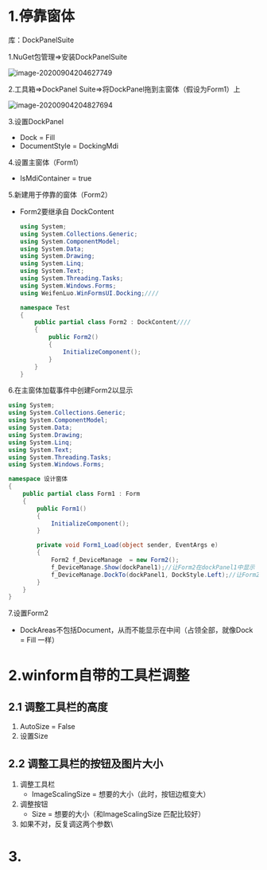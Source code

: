 # 1.停靠窗体

库：DockPanelSuite

1.NuGet包管理=>安装DockPanelSuite

![image-20200904204627749](C:\Users\hp\AppData\Roaming\Typora\typora-user-images\image-20200904204627749.png)

2.工具箱=>DockPanel Suite=>将DockPanel拖到主窗体（假设为Form1）上

![image-20200904204827694](C:\Users\hp\AppData\Roaming\Typora\typora-user-images\image-20200904204827694.png)

3.设置DockPanel

- Dock = Fill
- DocumentStyle = DockingMdi

4.设置主窗体（Form1）

- IsMdiContainer = true

5.新建用于停靠的窗体（Form2）

- Form2要继承自 DockContent

  ```C#
  using System;
  using System.Collections.Generic;
  using System.ComponentModel;
  using System.Data;
  using System.Drawing;
  using System.Linq;
  using System.Text;
  using System.Threading.Tasks;
  using System.Windows.Forms;
  using WeifenLuo.WinFormsUI.Docking;////
  
  namespace Test
  {
      public partial class Form2 : DockContent////
      {
          public Form2()
          {
              InitializeComponent();
          }
      }
  }
  ```

6.在主窗体加载事件中创建Form2以显示

```C#
using System;
using System.Collections.Generic;
using System.ComponentModel;
using System.Data;
using System.Drawing;
using System.Linq;
using System.Text;
using System.Threading.Tasks;
using System.Windows.Forms;

namespace 设计窗体
{
    public partial class Form1 : Form
    {
        public Form1()
        {
            InitializeComponent();
        }

        private void Form1_Load(object sender, EventArgs e)
        {
            Form2 f_DeviceManage  = new Form2();
            f_DeviceManage.Show(dockPanel1);//让Form2在dockPanel1中显示
            f_DeviceManage.DockTo(dockPanel1, DockStyle.Left);//让Form2显示在dockPanel1左边
        }
    }
}
```

7.设置Form2

- DockAreas不包括Document，从而不能显示在中间（占领全部，就像Dock = Fill 一样）

# 2.winform自带的工具栏调整

## 2.1 调整工具栏的高度

1. AutoSize = False
2. 设置Size

## 2.2 调整工具栏的按钮及图片大小

1. 调整工具栏
   - ImageScalingSize = 想要的大小（此时，按钮边框变大）
2. 调整按钮
   - Size = 想要的大小（和ImageScalingSize 匹配比较好）
3. 如果不对，反复调这两个参数\

# 3.